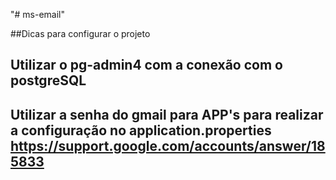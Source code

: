 "# ms-email" 

##Dicas para configurar o projeto

## Utilizar o pg-admin4 com a conexão com o postgreSQL
## Utilizar a senha do gmail para APP's para realizar a configuração no application.properties https://support.google.com/accounts/answer/185833

